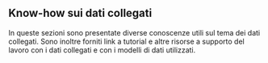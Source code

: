 ## Know-how sui dati collegati

In queste sezioni sono presentate diverse conoscenze utili sul tema dei dati collegati. Sono inoltre forniti link a tutorial e altre risorse a supporto del lavoro con i dati collegati e con i modelli di dati utilizzati.
